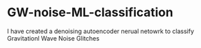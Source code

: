 # GW-noise-ML-classification

I have created a denoising autoencoder nerual netowrk to classify Gravitationl Wave Noise Glitches
